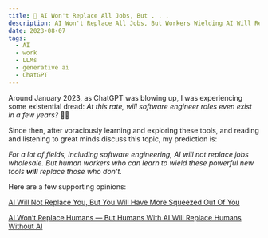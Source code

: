 ```yaml
---
title: 🤖 AI Won't Replace All Jobs, But . . .
description: AI Won't Replace All Jobs, But Workers Wielding AI Will Replace Those Without AI
date: 2023-08-07
tags:
  - AI
  - work
  - LLMs
  - generative ai
  - ChatGPT
---
```


Around January 2023, as ChatGPT was blowing up, I was experiencing some existential dread: _At this rate, will software engineer roles even exist in a few years?_ 🤔😳

Since then, after voraciously learning and exploring these tools, and reading and listening to great minds discuss this topic, my prediction is:

_For a lot of fields, including software engineering, AI will not replace jobs wholesale. But human workers who can learn to wield these powerful new tools **will** replace those who don't._

Here are a few supporting opinions:

[AI Will Not Replace You, But You Will Have More Squeezed Out Of You](https://jjacky.substack.com/p/ai-will-not-replace-you-but-you-will)

[AI Won’t Replace Humans — But Humans With AI Will Replace Humans Without AI](https://hbr.org/2023/08/ai-wont-replace-humans-but-humans-with-ai-will-replace-humans-without-ai)
